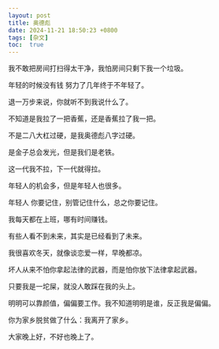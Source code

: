 ```yaml
---
layout: post
title: 奥德彪
date: 2024-11-21 18:50:23 +0800
tags: [杂文]
toc:  true
---
```



我不敢把房间打扫得太干净，我怕房间只剩下我一个垃圾。&emsp;

年轻的时候没有钱 努力了几年终于不年轻了。&emsp;

退一万步来说，你就听不到我说什么了。&emsp;
                                                 
不知道是我拉了一把香蕉，还是香蕉拉了我一把。&emsp;

不是二八大杠过硬，是我奥德彪八字过硬。&emsp;

是金子总会发光，但是我们是老铁。&emsp;

这一代我不拉，下一代就得拉。&emsp;

年轻人的机会多，但是年轻人也很多。&emsp;

年轻人 你要记住，别管记住什么，总之你要记住。 &emsp;

我每天都在上班，哪有时间赚钱。&emsp;

有些人看不到未来，其实是已经看到了未来。&emsp;

我很喜欢冬天，就像谈恋爱一样，早晚都凉。&emsp;

坏人从来不怕你拿起法律的武器，而是怕你放下法律拿起武器。&emsp;

只要我是一坨屎，就没人敢踩在我的头上。&emsp;

明明可以靠颜值，偏偏要工作。我不知道明明是谁，反正我是偏偏。&emsp;

你为家乡脱贫做了什么：我离开了家乡。&emsp;

大家晚上好，不好也晚上了。&emsp;

